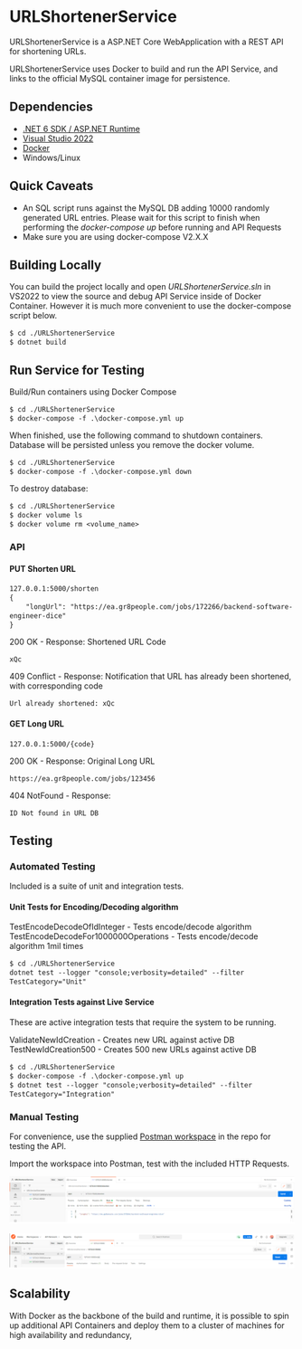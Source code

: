 # URLShortenerService

URLShortenerService is a ASP.NET Core WebApplication with a REST API for shortening URLs.

URLShortenerService uses Docker to build and run the API Service, and links to the official MySQL container image for persistence. 

## Dependencies
* [.NET 6 SDK / ASP.NET Runtime](https://dotnet.microsoft.com/en-us/download/dotnet/6.0)
* [Visual Studio 2022](https://visualstudio.microsoft.com/vs/)
* [Docker](https://docs.docker.com/get-docker/)
* Windows/Linux

## Quick Caveats
- An SQL script runs against the MySQL DB adding 10000 randomly generated URL entries. Please wait for this script to finish when performing the *docker-compose up* before running and API Requests
- Make sure you are using docker-compose V2.X.X 


## Building Locally

You can build the project locally and open *URLShortenerService.sln* in VS2022 to view the source and debug API Service inside of Docker Container.
However it is much more convenient to use the docker-compose script below.
```
$ cd ./URLShortenerService
$ dotnet build
```
## Run Service for Testing

Build/Run containers using Docker Compose
```
$ cd ./URLShortenerService
$ docker-compose -f .\docker-compose.yml up
```

When finished, use the following command to shutdown containers. Database will be persisted unless you remove the docker volume.

```
$ cd ./URLShortenerService
$ docker-compose -f .\docker-compose.yml down
```

To destroy database:
```
$ cd ./URLShortenerService
$ docker volume ls
$ docker volume rm <volume_name>
```

### API
#### PUT Shorten URL
```
127.0.0.1:5000/shorten
{
    "longUrl": "https://ea.gr8people.com/jobs/172266/backend-software-engineer-dice"
}
```
200 OK - Response: Shortened URL Code 
```
xQc
```
409 Conflict - Response: Notification that URL has already been shortened, with corresponding code 
```
Url already shortened: xQc
```

#### GET Long URL
```
127.0.0.1:5000/{code}
```
200 OK - Response: Original Long URL
```
https://ea.gr8people.com/jobs/123456
```
404 NotFound - Response: 
```
ID Not found in URL DB
```

## Testing 
### Automated Testing
Included is a suite of unit and integration tests.
#### Unit Tests for Encoding/Decoding algorithm
TestEncodeDecodeOfIdInteger - Tests encode/decode algorithm
TestEncodeDecodeFor1000000Operations - Tests encode/decode algorithm 1mil times

```
$ cd ./URLShortenerService
dotnet test --logger "console;verbosity=detailed" --filter TestCategory="Unit"
```

#### Integration Tests against Live Service
These are active integration tests that require the system to be running.

ValidateNewIdCreation - Creates new URL against active DB
TestNewIdCreation500 - Creates 500 new URLs against active DB

```
$ cd ./URLShortenerService
$ docker-compose -f .\docker-compose.yml up
$ dotnet test --logger "console;verbosity=detailed" --filter TestCategory="Integration"
```

### Manual Testing
For convenience, use the supplied [Postman workspace](URLServiceShortener.postman_collection.json) in the repo for testing the API.

Import the workspace into Postman, test with the included HTTP Requests.

![Cannot find sample image in /doc](doc/put_example.png "PUT Request Example")

![Cannot find sample image in /doc](doc/get_example.png "PUT Request Example")

## Scalability
With Docker as the backbone of the build and runtime, it is possible to spin up additional API Containers and deploy them to a cluster of machines for high availability and redundancy,

